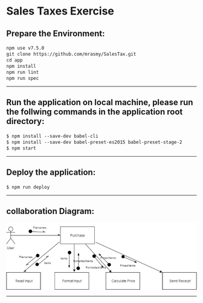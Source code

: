 # Sales Taxes Exercise

## Prepare the Environment:

````
npm use v7.5.0
git clone https://github.com/mrasmy/SalesTax.git
cd app
npm install
npm run lint
npm run spec
````
___

## Run the application on local machine, please run the follwing commands in the application root directory:
```
$ npm install --save-dev babel-cli
$ npm install --save-dev babel-preset-es2015 babel-preset-stage-2
$ npm start
```
___

## Deploy the application:
```
$ npm run deploy
```
___


## collaboration Diagram:

![alt text](https://raw.githubusercontent.com/mrasmy/SalesTax/master/Collaboration_Diagram.jpg)
___


